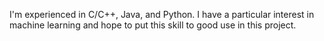 I'm experienced in C/C++, Java, and Python. I have a particular interest in machine learning and hope to put this skill to good use in this project.
